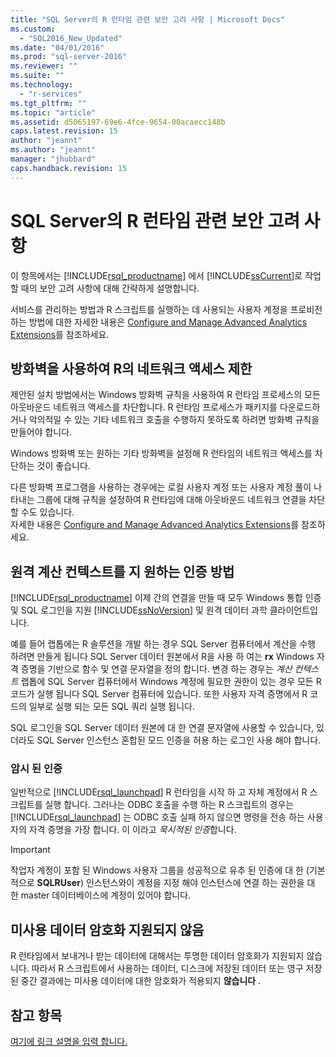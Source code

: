 ```yaml
---
title: "SQL Server의 R 런타임 관련 보안 고려 사항 | Microsoft Docs"
ms.custom: 
  - "SQL2016_New_Updated"
ms.date: "04/01/2016"
ms.prod: "sql-server-2016"
ms.reviewer: ""
ms.suite: ""
ms.technology: 
  - "r-services"
ms.tgt_pltfrm: ""
ms.topic: "article"
ms.assetid: d5065197-69e6-4fce-9654-00acaecc148b
caps.latest.revision: 15
author: "jeannt"
ms.author: "jeannt"
manager: "jhubbard"
caps.handback.revision: 15
---
```

# SQL Server의 R 런타임 관련 보안 고려 사항
  이 항목에서는 [!INCLUDE[rsql_productname](../../includes/rsql-productname-md.md)] 에서 [!INCLUDE[ssCurrent](../../includes/sscurrent-md.md)]로 작업할 때의 보안 고려 사항에 대해 간략하게 설명합니다.  
  
 서비스를 관리하는 방법과 R 스크립트를 실행하는 데 사용되는 사용자 계정을 프로비전하는 방법에 대한 자세한 내용은 [Configure and Manage Advanced Analytics Extensions](../../advanced-analytics/r-services/configure-and-manage-advanced-analytics-extensions.md)를 참조하세요.  
  
## 방화벽을 사용하여 R의 네트워크 액세스 제한  
 제안된 설치 방법에서는 Windows 방화벽 규칙을 사용하여 R 런타임 프로세스의 모든 아웃바운드 네트워크 액세스를 차단합니다. R 런타임 프로세스가 패키지를 다운로드하거나 악의적일 수 있는 기타 네트워크 호출을 수행하지 못하도록 하려면 방화벽 규칙을 만들어야 합니다.  
  
 Windows 방화벽 또는 원하는 기타 방화벽을 설정해 R 런타임의 네트워크 액세스를 차단하는 것이 좋습니다.  
  
 다른 방화벽 프로그램을 사용하는 경우에는 로컬 사용자 계정 또는 사용자 계정 풀이 나타내는 그룹에 대해 규칙을 설정하여 R 런타임에 대해 아웃바운드 네트워크 연결을 차단할 수도 있습니다.   
자세한 내용은 [Configure and Manage Advanced Analytics Extensions](../../advanced-analytics/r-services/configure-and-manage-advanced-analytics-extensions.md)를 참조하세요.  
  
## 원격 계산 컨텍스트를 지 원하는 인증 방법 
  [!INCLUDE[rsql_productname](../../includes/rsql-productname-md.md)] 이제 간의 연결을 만들 때 모두 Windows 통합 인증 및 SQL 로그인을 지원 [!INCLUDE[ssNoVersion](../../includes/ssnoversion-md.md)] 및 원격 데이터 과학 클라이언트입니다. 
  
 예를 들어 랩톱에는 R 솔루션을 개발 하는 경우 SQL Server 컴퓨터에서 계산을 수행 하려면 만들게 됩니다 SQL Server 데이터 원본에서 R을 사용 하 여는 **rx** Windows 자격 증명을 기반으로 함수 및 연결 문자열을 정의 합니다. 변경 하는 경우는 _계산 컨텍스트_ 랩톱에 SQL Server 컴퓨터에서 Windows 계정에 필요한 권한이 있는 경우 모든 R 코드가 실행 됩니다 SQL Server 컴퓨터에 있습니다. 또한 사용자 자격 증명에서 R 코드의 일부로 실행 되는 모든 SQL 쿼리 실행 됩니다. 
 
 SQL 로그인을 SQL Server 데이터 원본에 대 한 연결 문자열에 사용할 수 있습니다, 있더라도 SQL Server 인스턴스 혼합된 모드 인증을 허용 하는 로그인 사용 해야 합니다.
 
 ### 암시 된 인증
  
 일반적으로 [!INCLUDE[rsql_launchpad](../../includes/rsql-launchpad-md.md)] R 런타임을 시작 하 고 자체 계정에서 R 스크립트를 실행 합니다. 그러나는 ODBC 호출을 수행 하는 R 스크립트의 경우는 [!INCLUDE[rsql_launchpad](../../includes/rsql-launchpad-md.md)] 는 ODBC 호출 실패 하지 않으면 명령을 전송 하는 사용자의 자격 증명을 가장 합니다. 이 이라고 *묵시적된 인증*합니다. 
 
 > [!IMPORTANT] 
 >
 > 작업자 계정이 포함 된 Windows 사용자 그룹을 성공적으로 유추 된 인증에 대 한 (기본적으로 **SQLRUser**) 인스턴스와이 계정을 지정 해야 인스턴스에 연결 하는 권한을 대 한 master 데이터베이스에 계정이 있어야 합니다.  
  
## 미사용 데이터 암호화 지원되지 않음  
 R 런타임에서 보내거나 받는 데이터에 대해서는 투명한 데이터 암호화가 지원되지 않습니다. 따라서 R 스크립트에서 사용하는 데이터, 디스크에 저장된 데이터 또는 영구 저장된 중간 결과에는 미사용 데이터에 대한 암호화가 적용되지 **않습니다** .  
 
 ## 참고 항목
 [여기에 링크 설명을 입력 합니다.](../../advanced-analytics/r-services/configuration-sql-server-r-services.md) 
  
